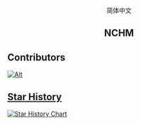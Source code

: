 <div align="center">

简体中文

<h2 id="title">NCHM</h2>



</div>
<h2 id="contrib">Contributors</h2>

<a href="https://github.com/nchm3/nchm3.github.io/graphs/contributors">
  <!-- <img src="https://opencollective.com/PDFMathTranslate/contributors.svg?width=890&button=false" />
</a> -->

![Alt]( https://repobeats.axiom.co/api/embed/2b12949df0aeb91c16204b42c07dca91d02325f9.svg "Repobeats 分析图像")

<h2 id="star_hist">Star History</h2>

<a href="https://star-history.com/#nchm3/nchm3.github.io.git&Date">
 <picture>
   <source media="(prefers-color-scheme: dark)" srcset="https://api.star-history.com/svg?repos=nchm3/nchm3.github.io.git&type=Date&theme=dark" />
   <source media="(prefers-color-scheme: light)" srcset="https://api.star-history.com/svg?repos=nchm3/nchm3.github.io.git&type=Date" />
   <img alt="Star History Chart" src="https://api.star-history.com/svg?repos=nchm3/nchm3.github.io.git&type=Date" />
 </picture>
</a>






